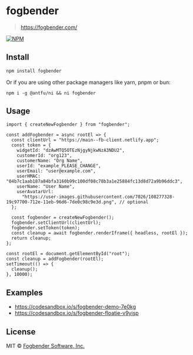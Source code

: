 # fogbender

> https://fogbender.com/

[![NPM](https://img.shields.io/npm/v/fogbender.svg)](https://www.npmjs.com/package/fogbender)

## Install

```bash
npm install fogbender
```

Or if you are using other package managers like yarn, pnpm or bun:

```
npm i -g @antfu/ni && ni fogbender
```

## Usage

```tsx
import { createNewFogbender } from "fogbender";

const addFogbender = async rootEl => {
  const clientUrl = "https://main--fb-client.netlify.app";
  const token = {
    widgetId: "dzAwMTQ5OTEzNjgyNjkwNzA3NDU2",
    customerId: "org123",
    customerName: "Org Name",
    userId: "example_PLEASE_CHANGE",
    userEmail: "user@example.com",
    userHMAC: "04b7c1aab187a84bfa3160b99c100df08c78b3a1e25884fc13d8d72a9b96ddc3",
    userName: "User Name",
    userAvatarUrl:
      "https://user-images.githubusercontent.com/7026/108277328-19c97700-712e-11eb-96d6-7de0c98c9e3d.png", // optional
  };

  const fogbender = createNewFogbender();
  fogbender.setClientUrl(clientUrl);
  fogbender.setToken(token);
  const cleanup = await fogbender.renderIframe({ headless, rootEl });
  return cleanup;
};

const rootEl = document.getElementById("root");
const cleanup = addFogbender(rootEl);
setTimeout(() => {
  cleanup();
}, 10000);
```

## Examples

- https://codesandbox.io/s/fogbender-demo-7e0kg
- https://codesandbox.io/s/fogbender-floatie-v9yisp

## License

MIT © [Fogbender Software, Inc.](https://github.com/fogbender)
